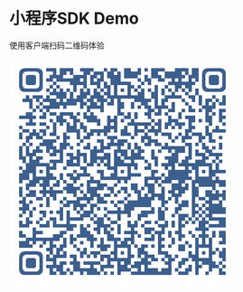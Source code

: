 # 小程序SDK Demo

使用客户端扫码二维码体验

[![](./qrcode.png)](https://global.uban360.com/sfs/file?digest=fidd18e5b61a34219a46de190c77d4f3a9d&fileType=2)